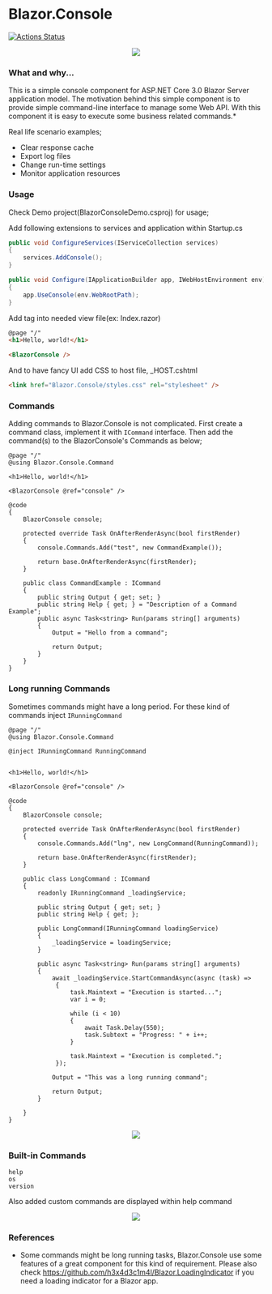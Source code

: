# Blazor.Console

[![Actions Status](https://github.com/ardacetinkaya/Blazor.Console/workflows/Build/badge.svg)](https://github.com/ardacetinkaya/Blazor.Console/actions)

<p align="center">
    <img src="https://github.com/ardacetinkaya/Blazor.Console/blob/master/screenshots/1.png" />
</p>

### What and why... ###

This is a simple console component for ASP.NET Core 3.0 Blazor Server application model. The motivation behind this simple component is to provide simple command-line interface to manage some Web API. With this component it is easy to execute some business related commands.* 

Real life scenario examples;
- Clear response cache
- Export log files
- Change run-time settings
- Monitor application resources


### Usage ###

Check Demo project(BlazorConsoleDemo.csproj) for usage;

Add following extensions to services and application within Startup.cs

```cs
public void ConfigureServices(IServiceCollection services)
{
    services.AddConsole();
}

public void Configure(IApplicationBuilder app, IWebHostEnvironment env)
{
    app.UseConsole(env.WebRootPath);
}
```

Add <BlazorConsole> tag into needed view file(ex: Index.razor)

```html
@page "/"
<h1>Hello, world!</h1>

<BlazorConsole />
```

And to have fancy UI add CSS to host file, _HOST.cshtml

```html
<link href="Blazor.Console/styles.css" rel="stylesheet" />
```

### Commands ###

Adding commands to Blazor.Console is not complicated. First create a command class, implement it with ```ICommand``` interface. Then add the command(s) to the BlazorConsole's Commands as below;

```cshtml
@page "/"
@using Blazor.Console.Command

<h1>Hello, world!</h1>

<BlazorConsole @ref="console" />

@code
{
    BlazorConsole console;

    protected override Task OnAfterRenderAsync(bool firstRender)
    {
        console.Commands.Add("test", new CommandExample());
        
        return base.OnAfterRenderAsync(firstRender);
    }

    public class CommandExample : ICommand
    {
        public string Output { get; set; }
        public string Help { get; } = "Description of a Command Example";
        public async Task<string> Run(params string[] arguments)
        {
            Output = "Hello from a command";

            return Output;
        }
    }
}
```

### Long running Commands ###

Sometimes commands might have a long period. For these kind of commands inject ```IRunningCommand``` 

```cshtml
@page "/"
@using Blazor.Console.Command

@inject IRunningCommand RunningCommand


<h1>Hello, world!</h1>

<BlazorConsole @ref="console" />

@code
{
    BlazorConsole console;

    protected override Task OnAfterRenderAsync(bool firstRender)
    {
        console.Commands.Add("lng", new LongCommand(RunningCommand));
        
        return base.OnAfterRenderAsync(firstRender);
    }

    public class LongCommand : ICommand
    {
        readonly IRunningCommand _loadingService;

        public string Output { get; set; }
        public string Help { get; };

        public LongCommand(IRunningCommand loadingService)
        {
            _loadingService = loadingService;
        }

        public async Task<string> Run(params string[] arguments)
        {
            await _loadingService.StartCommandAsync(async (task) =>
             {
                 task.Maintext = "Execution is started...";
                 var i = 0;

                 while (i < 10)
                 {
                     await Task.Delay(550);
                     task.Subtext = "Progress: " + i++;
                 }

                 task.Maintext = "Execution is completed.";
             });

            Output = "This was a long running command";

            return Output;
        }

    }
}

```
<p align="center">
    <img src="https://github.com/ardacetinkaya/Blazor.Console/blob/master/screenshots/3.gif" >
</p>

### Built-in Commands ###

```
help
os
version
```

Also added custom commands are displayed within help command

<p align="center">
    <img src="https://github.com/ardacetinkaya/Blazor.Console/blob/master/screenshots/2.png" >
</p>

### References ###
- Some commands might be long running tasks, Blazor.Console use some features of a great component for this kind of requirement. Please also check  https://github.com/h3x4d3c1m4l/Blazor.LoadingIndicator if you need a loading indicator for a Blazor app.

